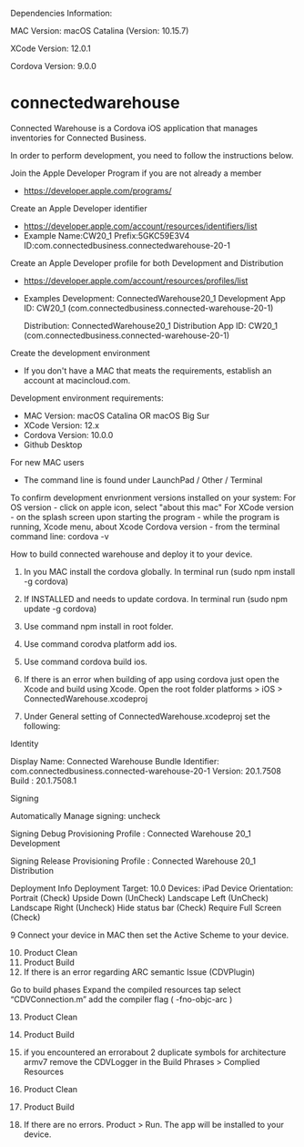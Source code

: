 
Dependencies Information:

MAC Version: macOS Catalina (Version: 10.15.7)

XCode Version: 12.0.1

Cordova Version: 9.0.0


# connectedwarehouse
Connected Warehouse is a Cordova iOS application that manages inventories for Connected Business.


In order to perform development, you need to follow the instructions below.

Join the Apple Developer Program if you are not already a member
- https://developer.apple.com/programs/

Create an Apple Developer identifier
- https://developer.apple.com/account/resources/identifiers/list
- Example
       Name:CW20_1
       Prefix:5GKC59E3V4
       ID:com.connectedbusiness.connectedwarehouse-20-1
 
Create an Apple Developer profile for both Development and Distribution
- https://developer.apple.com/account/resources/profiles/list
- Examples
     Development: ConnectedWarehouse20_1 Development 
     App ID: CW20_1 (com.connectedbusiness.connected-warehouse-20-1)

     Distribution: ConnectedWarehouse20_1 Distribution
     App ID: CW20_1 (com.connectedbusiness.connected-warehouse-20-1)

Create the development environment
- If you don't have a MAC that meats the requirements, establish an account at macincloud.com.

Development environment requirements:
- MAC Version: macOS Catalina OR macOS Big Sur
- XCode Version: 12.x
- Cordova Version: 10.0.0
- Github Desktop

For new MAC users
- The command line is found under LaunchPad / Other / Terminal

To confirm development envrionment versions installed on your system:
	For OS version
		- click on apple icon, select "about this mac"
	For XCode version
		- on the splash screen upon starting the program
		- while the program is running, Xcode menu, about Xcode
	Cordova version
		- from the terminal command line: cordova -v
 

How to build connected warehouse and deploy it to your device.

1. In you MAC install the cordova globally. In terminal run (sudo npm install -g cordova)

2. If INSTALLED and needs to update cordova. In terminal run  (sudo npm update -g cordova)

3. Use command npm install in root folder.

4. Use command corodva platform add ios.

5. Use command cordova build ios.

6. If there is an error when building of app using cordova just open the Xcode and build using Xcode. Open the root folder platforms > iOS > ConnectedWarehouse.xcodeproj

7. Under General setting of ConnectedWarehouse.xcodeproj set the following:

Identity

Display Name: Connected Warehouse
Bundle Identifier: com.connectedbusiness.connected-warehouse-20-1
Version: 20.1.7508
Build  : 20.1.7508.1

Signing

Automatically Manage signing:  uncheck

Signing Debug
Provisioning Profile : Connected Warehouse 20_1 Development

Signing Release
Provisioning Profile : Connected Warehouse 20_1 Distribution

Deployment Info
Deployment Target: 10.0
Devices: iPad
Device Orientation: Portrait (Check)
                    Upside Down (UnCheck)
                    Landscape Left (UnCheck)
		    Landscape Right (Uncheck)
                    Hide status bar (Check)
		    Require Full Screen (Check)

9 Connect your device in MAC then set the Active Scheme to your device.

10. Product Clean 
11. Product Build 
12. If there is an error regarding ARC semantic Issue (CDVPlugin)

Go to build phases
Expand the compiled resources tap
select “CDVConnection.m”
add the compiler flag ( -fno-objc-arc )

13. Product Clean 
14. Product Build 


15. if you encountered an errorabout 2 duplicate symbols for architecture armv7 remove the CDVLogger in the Build Phrases > Complied Resources

16. Product Clean 
17. Product Build 

18. If there are no errors. Product > Run. The app will be installed to your device.
